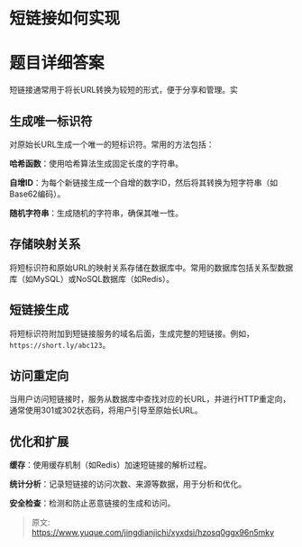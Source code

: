 # 短链接如何实现

# 题目详细答案
短链接通常用于将长URL转换为较短的形式，便于分享和管理。实

## 生成唯一标识符
对原始长URL生成一个唯一的短标识符。常用的方法包括：

**哈希函数**：使用哈希算法生成固定长度的字符串。

**自增ID**：为每个新链接生成一个自增的数字ID，然后将其转换为短字符串（如Base62编码）。

**随机字符串**：生成随机的字符串，确保其唯一性。

## 存储映射关系
将短标识符和原始URL的映射关系存储在数据库中。常用的数据库包括关系型数据库（如MySQL）或NoSQL数据库（如Redis）。

## 短链接生成
将短标识符附加到短链接服务的域名后面，生成完整的短链接。例如，`https://short.ly/abc123`。

## 访问重定向
当用户访问短链接时，服务从数据库中查找对应的长URL，并进行HTTP重定向，通常使用301或302状态码，将用户引导至原始长URL。

## 优化和扩展
**缓存**：使用缓存机制（如Redis）加速短链接的解析过程。

**统计分析**：记录短链接的访问次数、来源等数据，用于分析和优化。

**安全检查**：检测和防止恶意链接的生成和访问。



> 原文: <https://www.yuque.com/jingdianjichi/xyxdsi/hzosq0ggx96n5mky>